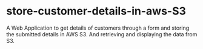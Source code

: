 # store-customer-details-in-aws-S3
A Web Application to get details of customers through a form and storing the submitted details in AWS S3. And retrieving and displaying the data from S3.
